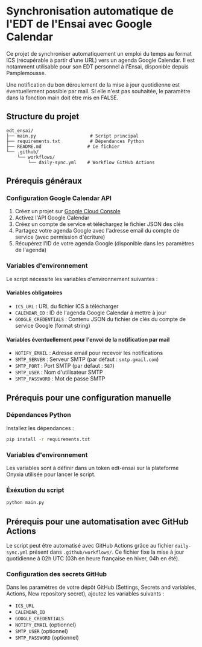# Synchronisation automatique de l'EDT de l'Ensai avec Google Calendar

Ce projet de synchroniser automatiquement un emploi du temps au format ICS (récupérable à partir d'une URL) vers un agenda Google Calendar. Il est notamment utilisable pour son EDT personnel à l'Ensai, disponible depuis Pamplemousse.

Une notification du bon déroulement de la mise à jour quotidienne est éventuellement possible par mail. Si elle n'est pas souhaitée, le paramètre dans la fonction main doit être mis en FALSE.

## Structure du projet

```
edt_ensai/
├── main.py                    # Script principal
├── requirements.txt           # Dépendances Python
├── README.md                 # Ce fichier
└── .github/
    └── workflows/
        └── daily-sync.yml    # Workflow GitHub Actions
```

## Prérequis généraux

### Configuration Google Calendar API

1. Créez un projet sur [Google Cloud Console](https://console.cloud.google.com/)
2. Activez l'API Google Calendar
3. Créez un compte de service et téléchargez le fichier JSON des clés
4. Partagez votre agenda Google avec l'adresse email du compte de service (avec permission d'écriture)
5. Récupérez l'ID de votre agenda Google (disponible dans les paramètres de l'agenda)

### Variables d'environnement

Le script nécessite les variables d'environnement suivantes :

#### Variables obligatoires

- `ICS_URL` : URL du fichier ICS à télécharger
- `CALENDAR_ID` : ID de l'agenda Google Calendar à mettre à jour
- `GOOGLE_CREDENTIALS` : Contenu JSON du fichier de clés du compte de service Google (format string)

#### Variables éventuellement pour l'envoi de la notification par mail

- `NOTIFY_EMAIL` : Adresse email pour recevoir les notifications
- `SMTP_SERVER` : Serveur SMTP (par défaut : `smtp.gmail.com`)
- `SMTP_PORT` : Port SMTP (par défaut : `587`)
- `SMTP_USER` : Nom d'utilisateur SMTP
- `SMTP_PASSWORD` : Mot de passe SMTP

## Prérequis pour une configuration manuelle

### Dépendances Python

Installez les dépendances :
```bash
pip install -r requirements.txt
```

### Variables d'environnement

Les variables sont à définir dans un token edt-ensai sur la plateforme Onyxia utilisée pour lancer le script.

### Éxéxution du script
```bash
python main.py
```

## Prérequis pour une automatisation avec GitHub Actions

Le script peut être automatisé avec GitHub Actions grâce au fichier `daily-sync.yml` présent dans `.github/workflows/`. Ce fichier fixe la mise à jour quotidienne à 02h UTC (03h en heure française en hiver, 04h en été).

### Configuration des secrets GitHub

Dans les paramètres de votre dépôt GitHub (Settings, Secrets and variables, Actions, New repository secret), ajoutez les variables suivants :

- `ICS_URL`
- `CALENDAR_ID` 
- `GOOGLE_CREDENTIALS`
- `NOTIFY_EMAIL` (optionnel)
- `SMTP_USER` (optionnel)
- `SMTP_PASSWORD` (optionnel)